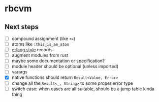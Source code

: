 # rbcvm

## Next steps

- [ ] compound assignment (like `+=`)
- [ ] atoms like `:this_is_an_atom`
- [ ] [erlang style][1] records
- [ ] augment modules from rust
- [ ] maybe some documentation or specification?
- [ ] module header should be optional (unless imported)
- [ ] varargs
- [x] native functions should return `Result<Value, Error>`
- [ ] change all the `Result<_, String>` to some proper error type
- [ ] switch case: when cases are all suitable, should be a jump table kinda thing

[1]: http://erlang.org/doc/reference_manual/records.html
